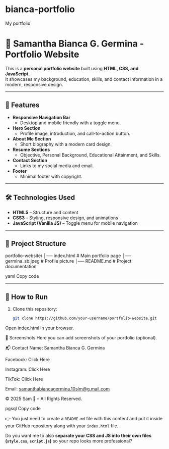 # bianca-portfolio
My portfolio 

# 🌸 Samantha Bianca G. Germina - Portfolio Website

This is a **personal portfolio website** built using **HTML, CSS, and JavaScript**.  
It showcases my background, education, skills, and contact information in a modern, responsive design.

---

## 📌 Features
- **Responsive Navigation Bar**  
  - Desktop and mobile friendly with a toggle menu.
- **Hero Section**  
  - Profile image, introduction, and call-to-action button.
- **About Me Section**  
  - Short biography with a modern card design.
- **Resume Sections**  
  - Objective, Personal Background, Educational Attainment, and Skills.
- **Contact Section**  
  - Links to my social media and email.
- **Footer**  
  - Minimal footer with copyright.

---

## 🛠️ Technologies Used
- **HTML5** – Structure and content  
- **CSS3** – Styling, responsive design, and animations  
- **JavaScript (Vanilla JS)** – Toggle menu for mobile navigation  

---

## 📂 Project Structure
portfolio-website/
│── index.html # Main portfolio page
│── germina_sb.jpeg # Profile picture
│── README.md # Project documentation

yaml
Copy code

---

## 🚀 How to Run
1. Clone this repository:
   ```bash
   git clone https://github.com/your-username/portfolio-website.git
Open index.html in your browser.

🎨 Screenshots
Here you can add screenshots of your portfolio (optional).

📬 Contact
Name: Samantha Bianca G. Germina

Facebook: Click Here

Instagram: Click Here

TikTok: Click Here

Email: samanthabiancagermina.10slm@g.mail.com

© 2025 Sam 🌸 – All Rights Reserved.

pgsql
Copy code

👉 You just need to create a `README.md` file with this content and put it inside your GitHub repository along with your `index.html` file.  

Do you want me to also **separate your CSS and JS into their own files (`style.css`, `script.js`)** so your repo looks more professional?







